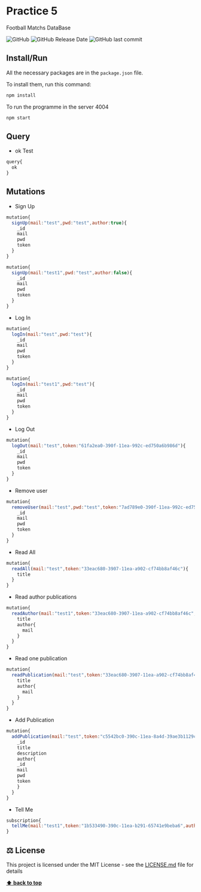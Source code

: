 # Practice 5 

Football Matchs DataBase

![GitHub](https://img.shields.io/github/license/lfresnog/Blog_ExamenFinal)
![GitHub Release Date](https://img.shields.io/github/release-date/lfresnog/Blog_ExamenFinal)
![GitHub last commit](https://img.shields.io/github/last-commit/lfresnog/Blog_ExamenFinal)

## Install/Run

All the necessary packages are in the `package.json` file.

To install them, run this command:

```js
npm install
```

To run the programme in the server 4004

```js
npm start
```
## Query

- ok Test

```js
query{
  ok
}
```

## Mutations

- Sign Up

```js
mutation{
  signUp(mail:"test",pwd:"test",author:true){
    _id
    mail
    pwd
    token
  }
}

mutation{
  signUp(mail:"test1",pwd:"test",author:false){
    _id
    mail
    pwd
    token
  }
}
```

- Log In

```js
mutation{
  logIn(mail:"test",pwd:"test"){
    _id
    mail
    pwd
    token
  }
}

mutation{
  logIn(mail:"test1",pwd:"test"){
    _id
    mail
    pwd
    token
  }
}
```

- Log Out

```js
mutation{
  logOut(mail:"test",token:"61fa2ea0-390f-11ea-992c-ed750a6b986d"){
    _id
    mail
    pwd
    token
  }
}
```

- Remove user

```js
mutation{
  removeUser(mail:"test",pwd:"test",token:"7ad789e0-390f-11ea-992c-ed750a6b986d"){
    _id
    mail
    pwd
    token
  }
}
```

- Read All

```js
mutation{
  readAll(mail:"test",token:"33eac680-3907-11ea-a902-cf74bb8af46c"){
    title
  }
}
```

- Read author publications

```js
mutation{
  readAuthor(mail:"test1",token:"33eac680-3907-11ea-a902-cf74bb8af46c",author:"test"){
    title
    author{
      mail
    }
  }
}
```

- Read one publication

```js
mutation{
  readPublication(mail:"test",token:"33eac680-3907-11ea-a902-cf74bb8af46c",title:"test"){
    title
    author{
      mail
    }
  }
}
```

- Add Publication

```js
mutation{
  addPublication(mail:"test",token:"c5542bc0-390c-11ea-8a4d-39ae3b1129ce",title:"test",description:"test"){
    _id
    title
    description
    author{
    _id
    mail
    pwd
    token
    }
  }
}
```

- Tell Me

```js
subscription{
  tellMe(mail:"test1",token:"1b533490-390c-11ea-b291-65741e9beba6",author:"test")
}
```

## ⚖️ License

This project is licensed under the MIT License - see the [LICENSE.md](https://github.com/JaimeDordio/rickymorty/blob/master/LICENSE) file for details

**[⬆ back to top](#features)**
